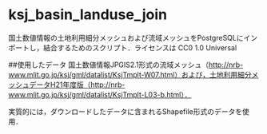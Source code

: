 # ksj_basin_landuse_join

国土数値情報の土地利用細分メッシュおよび流域メッシュをPostgreSQLにインポートし，結合するためのスクリプト．ライセンスは CC0 1.0 Universal

##使用したデータ
国土数値情報JPGIS2.1形式の流域メッシュ（http://nrb-www.mlit.go.jp/ksj/gml/datalist/KsjTmplt-W07.html）および，土地利用細分メッシュデータH21年度版（http://nrb-www.mlit.go.jp/ksj/gml/datalist/KsjTmplt-L03-b.html）．

実質的には，ダウンロードしたデータに含まれるShapefile形式のデータを使用．

